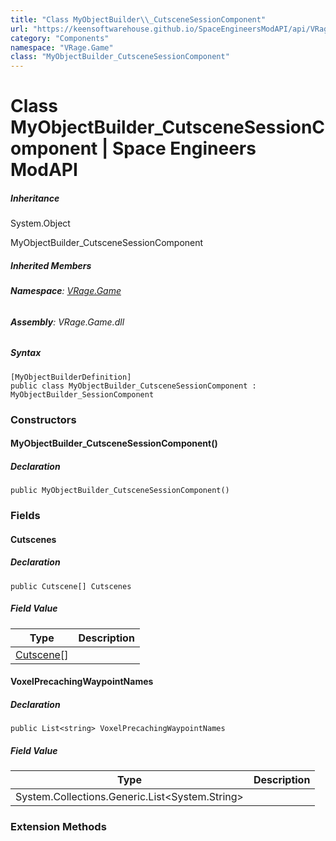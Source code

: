 ```yaml
---
title: "Class MyObjectBuilder\\_CutsceneSessionComponent"
url: "https://keensoftwarehouse.github.io/SpaceEngineersModAPI/api/VRage.Game.MyObjectBuilder_CutsceneSessionComponent.html"
category: "Components"
namespace: "VRage.Game"
class: "MyObjectBuilder_CutsceneSessionComponent"
---
```


# Class MyObjectBuilder\_CutsceneSessionComponent | Space Engineers ModAPI

##### Inheritance

System.Object

MyObjectBuilder\_CutsceneSessionComponent

##### Inherited Members

###### **Namespace**: [VRage.Game](https://keensoftwarehouse.github.io/SpaceEngineersModAPI/api/VRage.Game.html)

###### **Assembly**: VRage.Game.dll

##### Syntax

```
[MyObjectBuilderDefinition]
public class MyObjectBuilder_CutsceneSessionComponent : MyObjectBuilder_SessionComponent
```

### Constructors

#### MyObjectBuilder\_CutsceneSessionComponent()

##### Declaration

```
public MyObjectBuilder_CutsceneSessionComponent()
```

### Fields

#### Cutscenes

##### Declaration

```
public Cutscene[] Cutscenes
```

##### Field Value

| Type | Description |
| --- | --- |
| [Cutscene](https://keensoftwarehouse.github.io/SpaceEngineersModAPI/api/VRage.Game.Cutscene.html)\[\] |     |

#### VoxelPrecachingWaypointNames

##### Declaration

```
public List<string> VoxelPrecachingWaypointNames
```

##### Field Value

| Type | Description |
| --- | --- |
| System.Collections.Generic.List<System.String\> |     |

### Extension Methods
